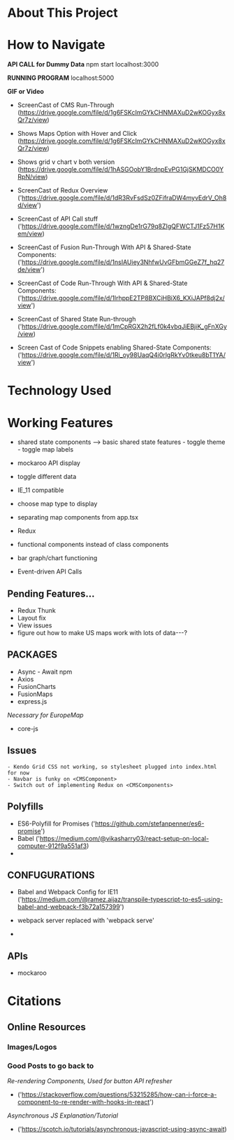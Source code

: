 #   About This Project 


#   How to Navigate 

**API CALL for Dummy Data** 
    npm start 
    localhost:3000

**RUNNING PROGRAM**
    localhost:5000

**GIF or Video**

- ScreenCast of CMS Run-Through
    (https://drive.google.com/file/d/1g6FSKcImGYkCHNMAXuD2wKOGyx8xQr7z/view)

- Shows Maps Option with Hover and Click
    (https://drive.google.com/file/d/1g6FSKcImGYkCHNMAXuD2wKOGyx8xQr7z/view)

- Shows grid v chart v both version
    (https://drive.google.com/file/d/1hASGOobY1BrdnpEvPG1GjSKMDCO0YRpN/view)

- ScreenCast of Redux Overview 
    ('https://drive.google.com/file/d/1dR3RvFsdSz0ZFifraDW4myvEdrV_Oh8d/view')

- ScreenCast of API Call stuff 
    ('https://drive.google.com/file/d/1wzngDe1rG79q8ZIgQFWCTJ1Fz57H1Kem/view)

-   ScreenCast of Fusion Run-Through With API & Shared-State Components: 
    ('https://drive.google.com/file/d/1nsIAUiey3NhfwUvGFbmGGeZ7f_hq27de/view')
- ScreenCast of Code Run-Through With API & Shared-State Components:
    ('https://drive.google.com/file/d/1lrhppE2TP8BXCiHBiX6_KXiJAPf8dj2x/view')

- ScreenCast of Shared State Run-through
    ('https://drive.google.com/file/d/1mCpRGX2h2fLf0k4vbqJiEBjiK_gFnXGy/view)

- Screen Cast of Code Snippets enabling Shared-State Components:
    ('https://drive.google.com/file/d/1Ri_oy98UaqQ4i0rlgRkYv0tkeu8bT1YA/view')



#   Technology Used 

#   Working Features
- shared state components
    --> basic shared state features
        - toggle theme
        - toggle map labels
        
- mockaroo API display 
- toggle different data 
- IE_11 compatible 
- choose map type to display 
- separating map components from app.tsx
- Redux 
- functional components instead of class components 
- bar graph/chart functioning 

- Event-driven API Calls 


##   Pending Features...
- Redux Thunk
- Layout fix 
- View issues
- figure out how to make US maps work with lots of data---?

## PACKAGES
- Async - Await npm
- Axios
- FusionCharts
- FusionMaps 
- express.js

*Necessary for EuropeMap*
- core-js

## Issues 

    - Kendo Grid CSS not working, so stylesheet plugged into index.html for now 
    - Navbar is funky on <CMSComponent>
    - Switch out of implementing Redux on <CMSComponents>


##  Polyfills
- ES6-Polyfill for Promises 
            ('https://github.com/stefanpenner/es6-promise')
- Babel 
            ('https://medium.com/@vikasharry03/react-setup-on-local-computer-912f9a551af3)
- 



##  CONFUGURATIONS
- Babel and Webpack Config for IE11
    ('https://medium.com/@ramez.aijaz/transpile-typescript-to-es5-using-babel-and-webpack-f3b72a157399')

- webpack server replaced with 'webpack serve' 

- 
 
##  APIs
- mockaroo 


#   Citations


## Online Resources 


### Images/Logos


### Good Posts to go back to 

*Re-rendering Components, Used for button API refresher*
- ('https://stackoverflow.com/questions/53215285/how-can-i-force-a-component-to-re-render-with-hooks-in-react')

*Asynchronous JS Explanation/Tutorial*
- ('https://scotch.io/tutorials/asynchronous-javascript-using-async-await)


